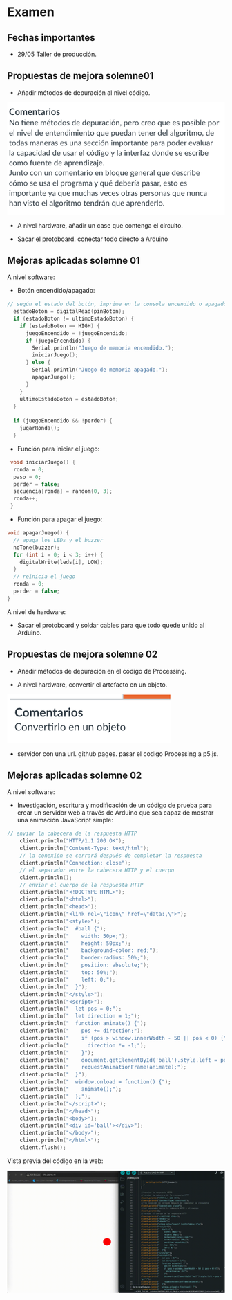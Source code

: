 # Examen

## Fechas importantes

- 29/05 Taller de producción.

## Propuestas de mejora solemne01

- Añadir métodos de depuración al nivel código.

![Feedback](./assets/feedback.png)

- A nivel hardware, añadir un case que contenga el circuito.

- Sacar el protoboard. conectar todo directo a Arduino

## Mejoras aplicadas solemne 01

A nivel software:

- Botón encendido/apagado:

```cpp
// según el estado del botón, imprime en la consola encendido o apagado
  estadoBoton = digitalRead(pinBoton);
  if (estadoBoton != ultimoEstadoBoton) {
    if (estadoBoton == HIGH) {
      juegoEncendido = !juegoEncendido;
      if (juegoEncendido) {
        Serial.println("Juego de memoria encendido.");
        iniciarJuego();
      } else {
        Serial.println("Juego de memoria apagado.");
        apagarJuego();
      }
    }
    ultimoEstadoBoton = estadoBoton;
  }

  if (juegoEncendido && !perder) {
    jugarRonda();
  }
```

- Función para iniciar el juego:

``` cpp
 void iniciarJuego() {
  ronda = 0;
  paso = 0;
  perder = false;
  secuencia[ronda] = random(0, 3);
  ronda++;
 }
```

- Función para apagar el juego:

```cpp
void apagarJuego() {
  // apaga los LEDs y el buzzer
  noTone(buzzer);
  for (int i = 0; i < 3; i++) {
    digitalWrite(leds[i], LOW);
  }
  // reinicia el juego
  ronda = 0;
  perder = false;
}
```

A nivel de hardware:

- Sacar el protoboard y soldar cables para que todo quede unido al Arduino.

## Propuestas de mejora solemne 02

- Añadir métodos de depuración en el código de Processing.

- A nivel hardware, convertir el artefacto en un objeto.

![Feedback](./assets/feedback02.png)

- servidor con una url. github pages. pasar el codigo Processing a p5.js.

## Mejoras aplicadas solemne 02

A nivel software:

- Investigación, escritura y modificación de un código de prueba para crear un servidor web a través de Arduino que sea capaz de mostrar una animación JavaScript simple:

```cpp
// enviar la cabecera de la respuesta HTTP
    client.println("HTTP/1.1 200 OK");
    client.println("Content-Type: text/html");
    // la conexión se cerrará después de completar la respuesta
    client.println("Connection: close");  
    // el separador entre la cabecera HTTP y el cuerpo
    client.println();                     
    // enviar el cuerpo de la respuesta HTTP
    client.println("<!DOCTYPE HTML>");
    client.println("<html>");
    client.println("<head>");
    client.println("<link rel=\"icon\" href=\"data:,\">");
    client.println("<style>");
    client.println("  #ball {");
    client.println("    width: 50px;");
    client.println("    height: 50px;");
    client.println("    background-color: red;");
    client.println("    border-radius: 50%;");
    client.println("    position: absolute;");
    client.println("    top: 50%;");
    client.println("    left: 0;");
    client.println("  }");
    client.println("</style>");
    client.println("<script>");
    client.println("  let pos = 0;");
    client.println("  let direction = 1;");
    client.println("  function animate() {");
    client.println("    pos += direction;");
    client.println("    if (pos > window.innerWidth - 50 || pos < 0) {");
    client.println("      direction *= -1;");
    client.println("    }");
    client.println("    document.getElementById('ball').style.left = pos + 'px';");
    client.println("    requestAnimationFrame(animate);");
    client.println("  }");
    client.println("  window.onload = function() {");
    client.println("    animate();");
    client.println("  };");
    client.println("</script>");
    client.println("</head>");
    client.println("<body>");
    client.println("<div id='ball'></div>");
    client.println("</body>");
    client.println("</html>");
    client.flush();
```

Vista previa del código en la web:

![Vista previa del código en la web](./assets/serverJS.gif)
